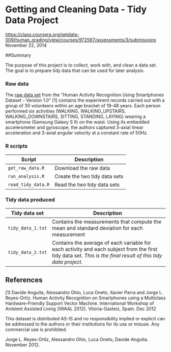 # Getting and Cleaning Data - Tidy Data Project
https://class.coursera.org/getdata-009/human_grading/view/courses/972587/assessments/3/submissions
November 22, 2014


##Summary

The purpose of this project is to collect, work with, and clean a data set. The goal is to prepare tidy data that can be used for later analysis. 

### Raw data

The [raw data set](http://archive.ics.uci.edu/ml/datasets/Human+Activity+Recognition+Using+Smartphones) from the "Human Activity Recognition Using Smartphones Dataset - Version 1.0" [1] contains the experiment records carried out with a group of 30 volunteers within an age bracket of 19-48 years. Each person performed six activities (WALKING, WALKING_UPSTAIRS, WALKING_DOWNSTAIRS, SITTING, STANDING, LAYING) wearing a smartphone (Samsung Galaxy S II) on the waist. Using its embedded accelerometer and gyroscope, the authors captured 3-axial linear acceleration and 3-axial angular velocity at a constant rate of 50Hz.

### R scripts

Script | Description
-------| -----------
`get_raw_data.R` | Download the raw data
`run_analysis.R` | Create the two tidy data sets
`read_tidy_data.R` | Read the two tidy data sets

### Tidy data produced

Tidy data set | Description
------------- | -----------
`tidy_data_1.txt` | Contains the measurements that compute the mean and standard deviation for each measurement
`tidy_data_2.txt` | Contains the average of each variable for each activity and each subject from the first tidy data set. *This is the final result of this tidy data project.*

## References

[1] Davide Anguita, Alessandro Ghio, Luca Oneto, Xavier Parra and Jorge L. Reyes-Ortiz. Human Activity Recognition on Smartphones using a Multiclass Hardware-Friendly Support Vector Machine. International Workshop of Ambient Assisted Living (IWAAL 2012). Vitoria-Gasteiz, Spain. Dec 2012

This dataset is distributed AS-IS and no responsibility implied or explicit can be addressed to the authors or their institutions for its use or misuse. Any commercial use is prohibited.

Jorge L. Reyes-Ortiz, Alessandro Ghio, Luca Oneto, Davide Anguita. November 2012.
